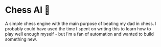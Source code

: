 # Chess AI :crown:

A simple chess engine with the main purpose of beating my dad in chess. I probably could have used the time I spent on writing this to learn how to play well enough myself - but I'm a fan of automation and wanted to build something new.
